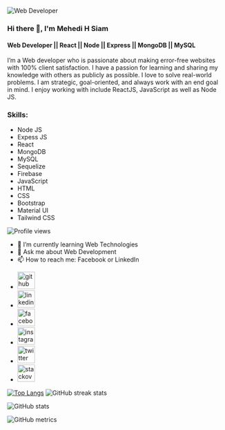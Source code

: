 ![Web Developer](https://i.ibb.co/jyBxXBp/Resume-Web-Developer-UIUX-Designer-Presentation.jpg)

### Hi there 👋, I'm Mehedi H Siam
#### Web Developer || React || Node || Express || MongoDB || MySQL


I’m a Web developer who is passionate about making error-free websites with 100% client satisfaction. I have a passion for learning and sharing my knowledge with others as publicly as possible. I love to solve real-world problems. I am strategic, goal-oriented, and always work with an end goal in mind. I enjoy working with include ReactJS, JavaScript as well as Node JS.

### Skills: 
* Node JS
* Expess JS 
* React 
* MongoDB 
* MySQL 
* Sequelize 
* Firebase 
* JavaScript 
* HTML 
* CSS 
* Bootstrap 
* Material UI 
* Tailwind CSS

![Profile views](https://gpvc.arturio.dev/mehedihsiam) 


- 🌱 I’m currently learning Web Technologies
- 💬 Ask me about Web Development 
- 📫 How to reach me: Facebook or LinkedIn 


* [<img src='https://cdn.jsdelivr.net/npm/simple-icons@3.0.1/icons/github.svg' alt='github' height='40'>](https://github.com/mehedihsiam) 
* [<img src='https://cdn.jsdelivr.net/npm/simple-icons@3.0.1/icons/linkedin.svg' alt='linkedin' height='40'>](https://www.linkedin.com/in/mehedihsiam/) 
* [<img src='https://cdn.jsdelivr.net/npm/simple-icons@3.0.1/icons/facebook.svg' alt='facebook' height='40'>](https://www.facebook.com/mehedihsiam537)  
* [<img src='https://cdn.jsdelivr.net/npm/simple-icons@3.0.1/icons/instagram.svg' alt='instagram' height='40'>](https://www.instagram.com/mehedihsiam/)  
* [<img src='https://cdn.jsdelivr.net/npm/simple-icons@3.0.1/icons/twitter.svg' alt='twitter' height='40'>](https://twitter.com/mehedihsiam)  
* [<img src='https://cdn.jsdelivr.net/npm/simple-icons@3.0.1/icons/stackoverflow.svg' alt='stackoverflow' height='40'>](https://stackoverflow.com/users/16839227)  



[![Top Langs](https://github-readme-stats.vercel.app/api/top-langs/?username=anuraghazra&layout=compact)](https://github.com/anuraghazra/github-readme-stats) ![GitHub streak stats](https://github-readme-streak-stats.herokuapp.com/?user=mehedihsiam)




![GitHub stats](https://github-readme-stats.vercel.app/api?username=mehedihsiam&show_icons=true)  


![GitHub metrics](https://metrics.lecoq.io/mehedihsiam)



  
